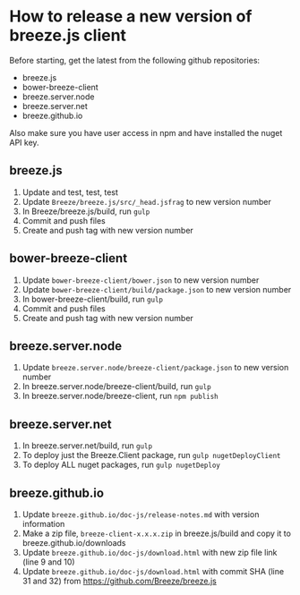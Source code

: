 # How to release a new version of breeze.js client

Before starting, get the latest from the following github repositories:

 - breeze.js
 - bower-breeze-client
 - breeze.server.node
 - breeze.server.net
 - breeze.github.io
 
 Also make sure you have user access in npm and have installed the nuget API key.

## breeze.js

1. Update and test, test, test
1. Update `Breeze/breeze.js/src/_head.jsfrag` to new version number
1. In Breeze/breeze.js/build, run `gulp`
1. Commit and push files
1. Create and push tag with new version number

## bower-breeze-client

1. Update `bower-breeze-client/bower.json` to new version number
1. Update `bower-breeze-client/build/package.json` to new version number
1. In bower-breeze-client/build, run `gulp`
1. Commit and push files
1. Create and push tag with new version number

## breeze.server.node

1. Update `breeze.server.node/breeze-client/package.json` to new version number
1. In breeze.server.node/breeze-client/build, run `gulp`
1. In breeze.server.node/breeze-client, run `npm publish`

## breeze.server.net

1. In breeze.server.net/build, run `gulp`
1. To deploy just the Breeze.Client package, run `gulp nugetDeployClient`
1. To deploy ALL nuget packages, run `gulp nugetDeploy`

## breeze.github.io

1. Update `breeze.github.io/doc-js/release-notes.md` with version information
1. Make a zip file, `breeze-client-x.x.x.zip` in breeze.js/build and copy it to breeze.github.io/downloads
1. Update `breeze.github.io/doc-js/download.html` with new zip file link (line 9 and 10)
1. Update `breeze.github.io/doc-js/download.html` with commit SHA (line 31 and 32) from https://github.com/Breeze/breeze.js


